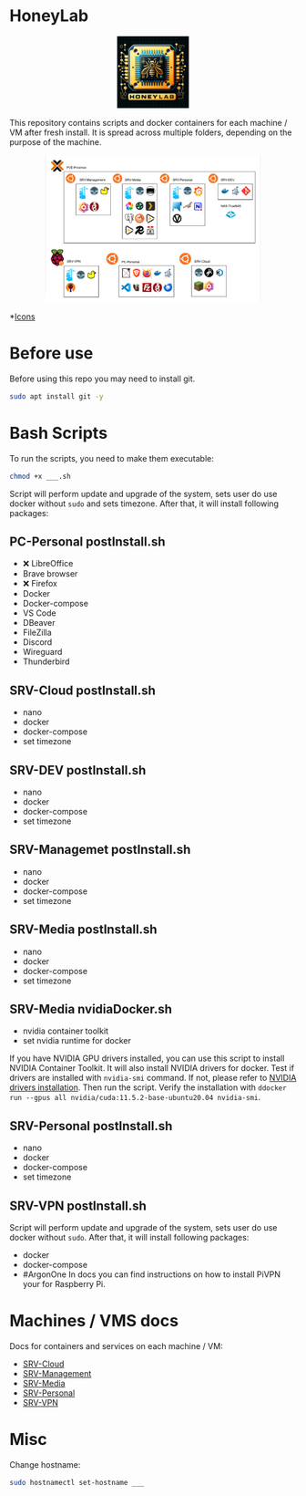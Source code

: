 # HoneyLab
<div class="intro" align="center">
    <img src="./img/logo.png" width="25%" alt="logo">
</div>

This repository contains scripts and docker containers for each machine / VM after fresh install. It is spread across multiple folders, depending on the purpose of the machine.

<div class="intro" align="center">
    <img src="./img/services.svg" width="75%" alt="services">
</div>

*[Icons](https://github.com/free-icons/free-icons)


# Before use
Before using this repo you may need to install git.
```bash
sudo apt install git -y
```

# Bash Scripts
To run the scripts, you need to make them executable:
```bash
chmod +x ___.sh
```
Script will perform update and upgrade of the system, sets user do use docker without `sudo` and sets timezone. After that, it will install following packages:

## PC-Personal postInstall.sh
- ❌ LibreOffice
- Brave browser
- ❌ Firefox
- Docker
- Docker-compose
- VS Code
- DBeaver
- FileZilla
- Discord
- Wireguard
- Thunderbird

## SRV-Cloud postInstall.sh
- nano
- docker
- docker-compose
- set timezone

## SRV-DEV postInstall.sh
- nano
- docker
- docker-compose
- set timezone

## SRV-Managemet postInstall.sh
- nano
- docker
- docker-compose
- set timezone

## SRV-Media postInstall.sh
- nano
- docker
- docker-compose
- set timezone

## SRV-Media nvidiaDocker.sh
- nvidia container toolkit
- set nvidia runtime for docker

If you have NVIDIA GPU drivers installed, you can use this script to install NVIDIA Container Toolkit. It will also install NVIDIA drivers for docker. Test if drivers are installed with `nvidia-smi` command. If not, please refer to [NVIDIA drivers installation](https://ubuntu.com/server/docs/nvidia-drivers-installation). Then run the script. Verify the installation with `ddocker run --gpus all nvidia/cuda:11.5.2-base-ubuntu20.04 nvidia-smi`.

## SRV-Personal postInstall.sh
- nano
- docker
- docker-compose
- set timezone

## SRV-VPN postInstall.sh
Script will perform update and upgrade of the system, sets user do use docker without `sudo`. After that, it will install following packages:
- docker
- docker-compose
- #ArgonOne
In docs you can find instructions on how to install PiVPN your for Raspberry Pi.

# Machines / VMS docs
Docs for containers and services on each machine / VM:
- [SRV-Cloud](/SRV-Cloud/readme.md)
- [SRV-Management](/SRV-Management/readme.md)
- [SRV-Media](/SRV-Media/readme.md)
- [SRV-Personal](/SRV-Personal/readme.md)
- [SRV-VPN](/SRV-VPN/readme.md)

# Misc
Change hostname:
```bash
sudo hostnamectl set-hostname ___
```
